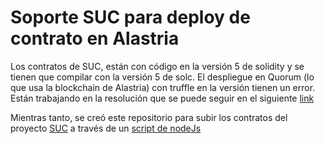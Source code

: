 # Soporte SUC para deploy de contrato en Alastria

Los contratos de SUC, están con código en la versión 5 de solidity y se tienen que compilar con la versión 5 de solc. 
El despliegue en Quorum (lo que usa la blockchain de Alastria) con truffle en la versión tienen un error. Están trabajando en la resolución que se puede seguir en el siguiente [link]()

Mientras tanto, se creó este repositorio para subir los contratos del proyecto [SUC]() a través de un [script de nodeJs](deploy.js)

